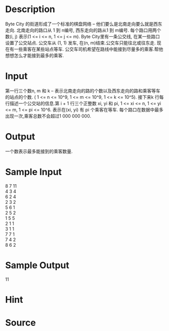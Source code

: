 
# Description

<div class="content">Byte City 的街道形成了一个标准的棋盘网络 – 他们要么是北南走向要么就是西东走向. 北南走向的路口从 1 到 n编号, 西东走向的路从1 到 m编号. 每个路口用两个数(i, j) 表示(1 &lt;= i &lt;= n, 1 &lt;= j &lt;= m). 
Byte City里有一条公交线, 在某一些路口设置了公交站点. 公交车从 (1, 1) 发车, 在(n, m)结束.公交车只能往北或往东走. 现在有一些乘客在某些站点等车. 公交车司机希望在路线中能接到尽量多的乘客.帮他想想怎么才能接到最多的乘客. 
</div>

# Input

<div class="content">第一行三个数n, m 和 k – 表示北南走向的路的个数以及西东走向的路和乘客等车的站点的个数. ( 1 &lt;= n &lt;= 10^9, 1 &lt;= m &lt;= 10^9, 1 &lt;= k &lt;= 10^5). 
接下来k 行每行描述一个公交站的信息.第 i + 1 行三个正整数 xi, yi 和 pi, 1 &lt;= xi &lt;= n, 1 &lt;= yi &lt;= m, 1 &lt;= pi &lt;= 10^6. 表示在(xi, yi) 有 pi 个乘客在等车. 每个路口在数据中最多出现一次,乘客总数不会超过1 000 000 000. 
</div>

# Output

<div class="content">一个数表示最多能接到的乘客数量. 

</div>

# Sample Input

<div class="content"><span class="sampledata">8 7 11<br/>
4 3 4<br/>
6 2 4<br/>
2 3 2<br/>
5 6 1<br/>
2 5 2<br/>
1 5 5<br/>
2 1 1<br/>
3 1 1<br/>
7 7 1<br/>
7 4 2<br/>
8 6 2<br/>
</span></div>

# Sample Output

<div class="content"><span class="sampledata">11<br/>
</span></div>

# Hint

<div class="content"><p></p></div>

# Source

<div class="content"><p><a href="problemset.php?search="></a></p></div>

